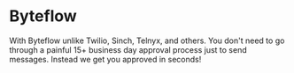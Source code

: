 # Byteflow
With Byteflow unlike Twilio, Sinch, Telnyx, and others. You don't need to go through a painful 15+ business day approval process just to send messages. Instead we get you approved in seconds!
